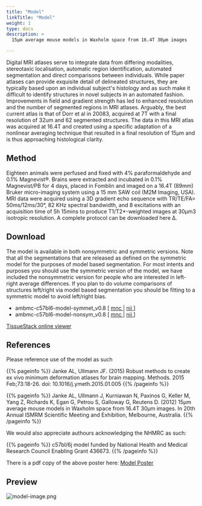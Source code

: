 ```yaml
---
title: "Model"
linkTitle: "Model"
weight: 1
type: docs
description: >
  15μm average mouse models in Waxholm space from 16.4T 30μm images

---
```



Digital MRI atlases serve to integrate data from differing modalities, stereotaxic localisation, automatic region identification, automated segmentation and direct comparisons between individuals. While paper atlases can provide exquisite detail of delineated structures, they are typically based upon an individual subject's histology and as such make it difficult to identify structures in novel subjects in an automated fashion. Improvements in field and gradient strength has led to enhanced resolution and the number of segmented regions in MRI atlases. Arguably, the best current atlas is that of Dorr et al in 20083, acquired at 7T with a final resolution of 32um and 62 segmented structures. The data in this MRI atlas was acquired at 16.4T and created using a specific adaptation of a nonlinear averaging technique that resulted in a final resolution of 15μm and is thus approaching histological clarity.

## Method
Eighteen animals were perfused and fixed with 4% paraformaldehyde and 0.1% Magnevist®. Brains were extracted and incubated in 0.1% Magnevist/PB for 4 days, placed in Fomblin and imaged on a 16.4T (89mm) Bruker micro-imaging system using a 15 mm SAW coil (M2M Imaging, USA). MRI data were acquired using a 3D gradient echo sequence with TR/TE/FA= 50ms/12ms/30°, 82 KHz spectral bandwidth, and 8 excitations with an acquisition time of 5h 15mins to produce T1/T2*-weighted images at 30µm3 isotropic resolution. A complete protocol can be downloaded here Δ.

## Download
The model is available in both nonsymmetric and symmetric versions. Note that all the segmentations that are released as defined on the symmetric model for the purposes of model based segmentation. For most intents and purposes you should use the symmetric version of the model, we have included the nonsymmetric version for people who are interested in left-right average differences. If you plan to do volume comparisons of structures left/right via model based segmentation you should be fitting to a symmetric model to avoid left/right bias.

- ambmc-c57bl6-model-symmet_v0.8 [ [mnc <i class="fas fa-download"></i>](https://imaging.org.au/uploads/AMBMC/ambmc-c57bl6-model-symmet_v0.8-mnc.tar.gz) | [nii <i class="fas fa-download"></i>](https://imaging.org.au/uploads/AMBMC/ambmc-c57bl6-model-symmet_v0.8-nii.tar.gz) ]
- ambmc-c57bl6-model-nonsym_v0.8 [ [mnc <i class="fas fa-download"></i>](https://imaging.org.au/uploads/AMBMC/ambmc-c57bl6-model-nonsym_v0.8-mnc.tar.gz) | [nii <i class="fas fa-download"></i>](https://imaging.org.au/uploads/AMBMC/ambmc-c57bl6-model-nonsym_v0.8-nii.tar.gz) ]

[TissueStack online viewer <i class="fas fa-external-link-alt"></i>](http://www.tissuestack.org/desktop.html?ds=2&plane=y&x=0.054&y=0.061&z=0.01&zoom=75)

## References
Please reference use of the model as such

{{% pageinfo %}}
Janke AL, Ullmann JF. (2015) Robust methods to create ex vivo minimum deformation atlases for 
brain mapping. Methods. 2015 Feb;73:18-26. doi: 10.1016/j.ymeth.2015.01.005
{{% /pageinfo %}}

{{% pageinfo %}}
Janke AL, Ullmann J, Kurniawan N, Paxinos G, Keller M, Yang Z, Richards K, Egan G, Petrou S, 
Galloway G, Reutens D. (2012) 15μm average mouse models in Waxholm space from 16.4T 
30μm images. In 20th Annual ISMRM Scientific Meeting and Exhibition, Melbourne, Australia.
{{% /pageinfo %}}

We would also appreciate authours acknowledging the NHMRC as such:

{{% pageinfo %}}
c57bl/6j model funded by National Health and Medical Research Council Enabling Grant 436673.
{{% /pageinfo %}}

There is a pdf copy of the above poster here: [Model Poster <i class="fas fa-external-link-alt"></i>](https://imaging.org.au/uploads/AMBMC/ismrm2012_1077.pdf)

## Preview
![model-image.png](../model-image.png)